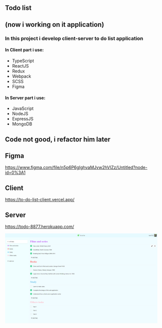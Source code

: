 ## Todo list
## (now i working on it application)
### In this project i develop client-server to do list application 
#### In Client part i use:
+ TypeScript
+ ReactJS
+ Redux
+ Webpack
+ SCSS
+ Figma

#### In Server part i use:
+ JavaScript
+ NodeJS
+ ExpressJS
+ MongoDB

## Code not good, i refactor him later

## Figma
https://www.figma.com/file/n5p6P6gIghvaMJvw2hVIZz/Untitled?node-id=0%3A1

## Client
https://to-do-list-client.vercel.app/

## Server
https://todo-8877.herokuapp.com/

![To-do-list-preview](preview.png)
